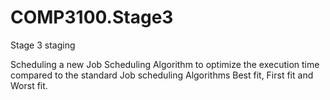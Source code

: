 # COMP3100.Stage3
Stage 3 staging

Scheduling a new Job Scheduling Algorithm to optimize the execution time compared to the standard Job scheduling Algorithms Best fit, First fit and Worst fit.
